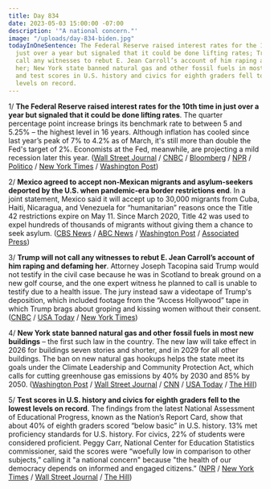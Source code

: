 ```yaml
---
title: Day 834
date: 2023-05-03 15:00:00 -07:00
description: '"A national concern."'
image: "/uploads/day-834-biden.jpg"
todayInOneSentence: The Federal Reserve raised interest rates for the 10th time in
  just over a year but signaled that it could be done lifting rates; Trump will not
  call any witnesses to rebut E. Jean Carroll’s account of him raping and defaming
  her; New York state banned natural gas and other fossil fuels in most new buildings;
  and test scores in U.S. history and civics for eighth graders fell to the lowest
  levels on record.
---
```


1/ **The Federal Reserve raised interest rates for the 10th time in just over a year but signaled that it could be done lifting rates**. The quarter percentage point increase brings its benchmark rate to between 5 and 5.25% – the highest level in 16 years. Although inflation has cooled since last year’s peak of 7% to 4.2% as of March, it's still more than double the Fed's target of 2%. Economists at the Fed, meanwhile, are projecting a mild recession later this year. ([Wall Street Journal](https://www.wsj.com/articles/federal-reserve-raises-rates-signals-potential-pause-eb264784?mod=hp_lead_pos1) / [CNBC](https://www.cnbc.com/2023/05/03/fed-rate-decision-may-2023-.html) / [Bloomberg](https://www.bloomberg.com/news/articles/2023-05-03/fed-raises-rates-by-a-quarter-point-and-hints-at-possible-pause?srnd=premium&sref=MIBMEEoj) / [NPR](https://www.npr.org/2023/05/03/1173371788/the-fed-raises-interest-rates-again-in-what-could-be-its-final-attack-on-inflati) / [Politico](https://www.politico.com/news/2023/05/03/fed-powell-rates-inflation-00095092) / [New York Times](https://www.nytimes.com/live/2023/05/03/business/fed-interest-rates) / [Washington Post](https://www.washingtonpost.com/business/2023/05/03/fed-rate-hike-powell-banks/))

2/ **Mexico agreed to accept non-Mexican migrants and asylum-seekers deported by the U.S. when pandemic-era border restrictions end**. In a joint statement, Mexico said it will accept up to 30,000 migrants from Cuba, Haiti, Nicaragua, and Venezuela for “humanitarian” reasons once the Title 42 restrictions expire on May 11. Since March 2020, Title 42 was used to expel hundreds of thousands of migrants without giving them a chance to seek asylum. ([CBS News](https://www.cbsnews.com/news/mexico-agrees-accept-non-mexican-migrants-deported-by-us/) / [ABC News](https://abcnews.go.com/International/us-mexico-reach-migration-deal-title-42-deadline/story?id=99036414) / [Washington Post](https://www.washingtonpost.com/nation/2023/05/02/border-deportations-mexico-united-states/) / [Associated Press](https://apnews.com/article/border-immigration-biden-mexico-a0b8f4730521d90fd5ea305e2f2cbc5e))

3/ **Trump will not call any witnesses to rebut E. Jean Carroll’s account of him raping and defaming her**. Attorney Joseph Tacopina said Trump would not testify in the civil case because he was in Scotland to break ground on a new golf course, and the one expert witness he planned to call is unable to testify due to a health issue. The jury instead saw a videotape of Trump's deposition, which included footage from the “Access Hollywood” tape in which Trump brags about groping and kissing women without their consent. ([CNBC](https://www.cnbc.com/2023/05/03/trump-no-witnesses-e-jean-carroll-rape-trial.html) / [USA Today](https://www.usatoday.com/story/news/politics/2023/05/03/donald-trump-e-jean-carroll-case/70180084007/) / [New York Times](https://www.nytimes.com/2023/05/03/nyregion/e-jean-carroll-trump-rape-trial.html))

4/ **New York state banned natural gas and other fossil fuels in most new buildings** – the first such law in the country. The new law will take effect in 2026 for buildings seven stories and shorter, and in 2029 for all other buildings. The ban on new natural gas hookups helps the state meet its goals under the Climate Leadership and Community Protection Act, which calls for cutting greenhouse gas emissions by 40% by 2030 and 85% by 2050. ([Washington Post](https://www.washingtonpost.com/climate-environment/2023/05/03/newyork-gas-ban-climate-change/) / [Wall Street Journal](https://www.wsj.com/articles/new-york-passes-first-in-nation-ban-on-gas-stoves-in-new-homes-apartments-cf12f642) / [CNN](https://www.cnn.com/2023/05/03/us/new-york-natural-gas-ban-climate/index.html) / [USA Today](https://www.usatoday.com/story/news/nation/2023/05/03/ny-gas-stove-ban/70179711007/) / [The Hill](https://thehill.com/policy/energy-environment/3985702-new-york-passes-ban-on-gas-stoves-for-new-residential-buildings/))

5/ **Test scores in U.S. history and civics for eighth graders fell to the lowest levels on record**. The findings from the latest National Assessment of Educational Progress, known as the Nation’s Report Card, show that about 40% of eighth graders scored “below basic” in U.S. history. 13% met proficiency standards for U.S. history. For civics, 22% of students were considered proficient. Peggy Carr, National Center for Education Statistics commissioner, said the scores were “woefully low in comparison to other subjects,” calling it "a national concern" because "the health of our democracy depends on informed and engaged citizens.” ([NPR](https://www.npr.org/2023/05/03/1173432887/history-and-civics-scores-drop-for-u-s-eighth-graders-on-national-test) / [New York Times](https://www.nytimes.com/2023/05/03/us/us-history-test-scores.html) / [Wall Street Journal](https://www.wsj.com/articles/american-eighth-graders-dont-know-much-about-history-test-scores-show-56ef367c?mod=djemalertNEWS) / [The Hill](https://thehill.com/homenews/education/3985503-dip-in-history-civics-scores-recorded-among-eighth-graders-echoing-losses-in-reading-math/))

